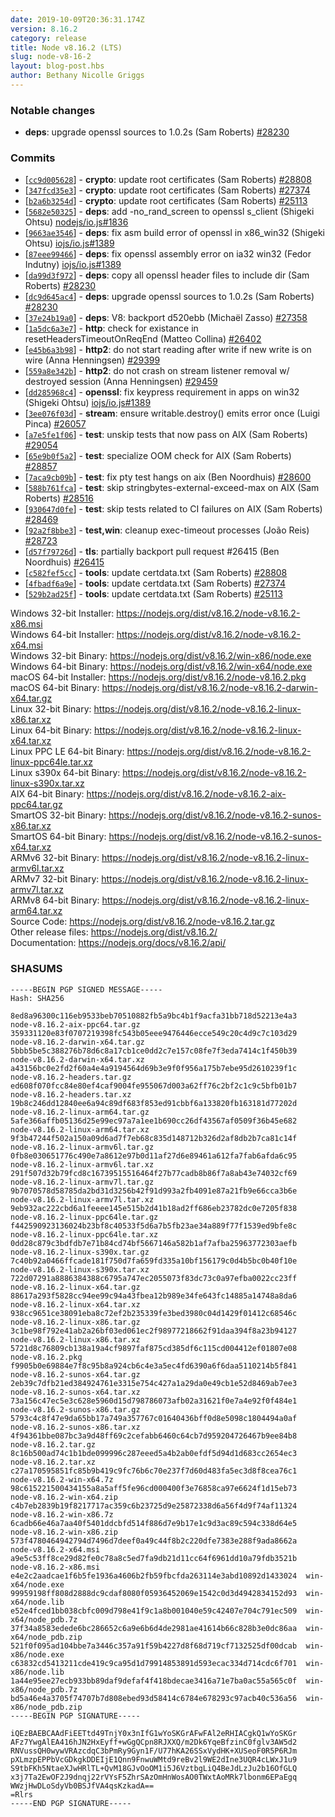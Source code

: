 ```yaml
---
date: 2019-10-09T20:36:31.174Z
version: 8.16.2
category: release
title: Node v8.16.2 (LTS)
slug: node-v8-16-2
layout: blog-post.hbs
author: Bethany Nicolle Griggs
---
```


### Notable changes

* **deps**: upgrade openssl sources to 1.0.2s (Sam Roberts) [#28230](https://github.com/nodejs/node/pull/28230)

### Commits

* [[`cc9d005628`](https://github.com/nodejs/node/commit/cc9d005628)] - **crypto**: update root certificates (Sam Roberts) [#28808](https://github.com/nodejs/node/pull/28808)
* [[`347fcd35e3`](https://github.com/nodejs/node/commit/347fcd35e3)] - **crypto**: update root certificates (Sam Roberts) [#27374](https://github.com/nodejs/node/pull/27374)
* [[`b2a6b3254d`](https://github.com/nodejs/node/commit/b2a6b3254d)] - **crypto**: update root certificates (Sam Roberts) [#25113](https://github.com/nodejs/node/pull/25113)
* [[`5682e50325`](https://github.com/nodejs/node/commit/5682e50325)] - **deps**: add -no\_rand\_screen to openssl s\_client (Shigeki Ohtsu) [nodejs/io.js#1836](https://github.com/nodejs/io.js/pull/1836)
* [[`9663ae3546`](https://github.com/nodejs/node/commit/9663ae3546)] - **deps**: fix asm build error of openssl in x86\_win32 (Shigeki Ohtsu) [iojs/io.js#1389](https://github.com/iojs/io.js/pull/1389)
* [[`87eee99466`](https://github.com/nodejs/node/commit/87eee99466)] - **deps**: fix openssl assembly error on ia32 win32 (Fedor Indutny) [iojs/io.js#1389](https://github.com/iojs/io.js/pull/1389)
* [[`da99d3f972`](https://github.com/nodejs/node/commit/da99d3f972)] - **deps**: copy all openssl header files to include dir (Sam Roberts) [#28230](https://github.com/nodejs/node/pull/28230)
* [[`dc9d645ac4`](https://github.com/nodejs/node/commit/dc9d645ac4)] - **deps**: upgrade openssl sources to 1.0.2s (Sam Roberts) [#28230](https://github.com/nodejs/node/pull/28230)
* [[`37e24b19a0`](https://github.com/nodejs/node/commit/37e24b19a0)] - **deps**: V8: backport d520ebb (Michaël Zasso) [#27358](https://github.com/nodejs/node/pull/27358)
* [[`1a5dc6a3e7`](https://github.com/nodejs/node/commit/1a5dc6a3e7)] - **http**: check for existance in resetHeadersTimeoutOnReqEnd (Matteo Collina) [#26402](https://github.com/nodejs/node/pull/26402)
* [[`e45b6a3b98`](https://github.com/nodejs/node/commit/e45b6a3b98)] - **http2**: do not start reading after write if new write is on wire (Anna Henningsen) [#29399](https://github.com/nodejs/node/pull/29399)
* [[`559a8e342b`](https://github.com/nodejs/node/commit/559a8e342b)] - **http2**: do not crash on stream listener removal w/ destroyed session (Anna Henningsen) [#29459](https://github.com/nodejs/node/pull/29459)
* [[`dd285968c4`](https://github.com/nodejs/node/commit/dd285968c4)] - **openssl**: fix keypress requirement in apps on win32 (Shigeki Ohtsu) [iojs/io.js#1389](https://github.com/iojs/io.js/pull/1389)
* [[`3ee076f03d`](https://github.com/nodejs/node/commit/3ee076f03d)] - **stream**: ensure writable.destroy() emits error once (Luigi Pinca) [#26057](https://github.com/nodejs/node/pull/26057)
* [[`a7e5fe1f06`](https://github.com/nodejs/node/commit/a7e5fe1f06)] - **test**: unskip tests that now pass on AIX (Sam Roberts) [#29054](https://github.com/nodejs/node/pull/29054)
* [[`65e9b0f5a2`](https://github.com/nodejs/node/commit/65e9b0f5a2)] - **test**: specialize OOM check for AIX (Sam Roberts) [#28857](https://github.com/nodejs/node/pull/28857)
* [[`7aca9cb09b`](https://github.com/nodejs/node/commit/7aca9cb09b)] - **test**: fix pty test hangs on aix (Ben Noordhuis) [#28600](https://github.com/nodejs/node/pull/28600)
* [[`588b761fca`](https://github.com/nodejs/node/commit/588b761fca)] - **test**: skip stringbytes-external-exceed-max on AIX (Sam Roberts) [#28516](https://github.com/nodejs/node/pull/28516)
* [[`930647d0fe`](https://github.com/nodejs/node/commit/930647d0fe)] - **test**: skip tests related to CI failures on AIX (Sam Roberts) [#28469](https://github.com/nodejs/node/pull/28469)
* [[`92a2f8bbe3`](https://github.com/nodejs/node/commit/92a2f8bbe3)] - **test,win**: cleanup exec-timeout processes (João Reis) [#28723](https://github.com/nodejs/node/pull/28723)
* [[`d57f79726d`](https://github.com/nodejs/node/commit/d57f79726d)] - **tls**: partially backport pull request #26415 (Ben Noordhuis) [#26415](https://github.com/nodejs/node/pull/26415)
* [[`c582fef5cc`](https://github.com/nodejs/node/commit/c582fef5cc)] - **tools**: update certdata.txt (Sam Roberts) [#28808](https://github.com/nodejs/node/pull/28808)
* [[`4fbadf6a9e`](https://github.com/nodejs/node/commit/4fbadf6a9e)] - **tools**: update certdata.txt (Sam Roberts) [#27374](https://github.com/nodejs/node/pull/27374)
* [[`529b2ad25f`](https://github.com/nodejs/node/commit/529b2ad25f)] - **tools**: update certdata.txt (Sam Roberts) [#25113](https://github.com/nodejs/node/pull/25113)

Windows 32-bit Installer: https://nodejs.org/dist/v8.16.2/node-v8.16.2-x86.msi<br> Windows 64-bit Installer: https://nodejs.org/dist/v8.16.2/node-v8.16.2-x64.msi<br> Windows 32-bit Binary: https://nodejs.org/dist/v8.16.2/win-x86/node.exe<br> Windows 64-bit Binary: https://nodejs.org/dist/v8.16.2/win-x64/node.exe<br> macOS 64-bit Installer: https://nodejs.org/dist/v8.16.2/node-v8.16.2.pkg<br> macOS 64-bit Binary: https://nodejs.org/dist/v8.16.2/node-v8.16.2-darwin-x64.tar.gz<br> Linux 32-bit Binary: https://nodejs.org/dist/v8.16.2/node-v8.16.2-linux-x86.tar.xz<br> Linux 64-bit Binary: https://nodejs.org/dist/v8.16.2/node-v8.16.2-linux-x64.tar.xz<br> Linux PPC LE 64-bit Binary: https://nodejs.org/dist/v8.16.2/node-v8.16.2-linux-ppc64le.tar.xz<br> Linux s390x 64-bit Binary: https://nodejs.org/dist/v8.16.2/node-v8.16.2-linux-s390x.tar.xz<br> AIX 64-bit Binary: https://nodejs.org/dist/v8.16.2/node-v8.16.2-aix-ppc64.tar.gz<br> SmartOS 32-bit Binary: https://nodejs.org/dist/v8.16.2/node-v8.16.2-sunos-x86.tar.xz<br> SmartOS 64-bit Binary: https://nodejs.org/dist/v8.16.2/node-v8.16.2-sunos-x64.tar.xz<br> ARMv6 32-bit Binary: https://nodejs.org/dist/v8.16.2/node-v8.16.2-linux-armv6l.tar.xz<br> ARMv7 32-bit Binary: https://nodejs.org/dist/v8.16.2/node-v8.16.2-linux-armv7l.tar.xz<br> ARMv8 64-bit Binary: https://nodejs.org/dist/v8.16.2/node-v8.16.2-linux-arm64.tar.xz<br> Source Code: https://nodejs.org/dist/v8.16.2/node-v8.16.2.tar.gz<br> Other release files: https://nodejs.org/dist/v8.16.2/<br> Documentation: https://nodejs.org/docs/v8.16.2/api/

### SHASUMS

```
-----BEGIN PGP SIGNED MESSAGE-----
Hash: SHA256

8ed8a96300c116eb9533beb70510882fb5a9bc4b1f9acfa31bb718d52213e4a3  node-v8.16.2-aix-ppc64.tar.gz
359331120e83f0707219398fc543b05eee9476446ecce549c20c4d9c7c103d29  node-v8.16.2-darwin-x64.tar.gz
5bbb5be5c388276b78d6c8a17cb1ce0dd2c7e157c08fe7f3eda7414c1f450b39  node-v8.16.2-darwin-x64.tar.xz
a43156bc0e2fd2f60a4e4a9194564d69b3e9f0f956a175b7ebe95d2610239f1c  node-v8.16.2-headers.tar.gz
ed608f070fcc84e80ef4caf9004fe955067d003a62ff76c2bf2c1c9c5bfb01b7  node-v8.16.2-headers.tar.xz
19b8c246dd12840ee6a94c89df683f853ed91cbbf6a133820fb163181d77202d  node-v8.16.2-linux-arm64.tar.gz
5afe366affb05136d25e99ec97a7a1ee1b690cc26df43567af0509f36b45e682  node-v8.16.2-linux-arm64.tar.xz
9f3b47244f502a150a09d6ad7f7eb68c835d148712b326d2af8db2b7ca81c14f  node-v8.16.2-linux-armv6l.tar.gz
0fb8e030651776c490e7a8612e97b0d11af27d6e89461a612fa7fab6afda6c95  node-v8.16.2-linux-armv6l.tar.xz
291f507d32b79fcd8c16739515516464f27b77cadb8b86f7a8ab43e74032cf69  node-v8.16.2-linux-armv7l.tar.gz
9b7070578d58785da2bd31d3256b42f91d993a2fb4091e87a21fb9e66cca3b6e  node-v8.16.2-linux-armv7l.tar.xz
9eb932ac222cbd6a1feeee145e515b2d41b18ad2ff686eb23782dc0e7205f838  node-v8.16.2-linux-ppc64le.tar.gz
f442590923136024b23bf8c40533f5d6a7b5fb23ae34a889f77f1539ed9bfe8c  node-v8.16.2-linux-ppc64le.tar.xz
0dd28c879c3bdfdb7e71b84cd74bf5667146a582b1af7afba25963772303aefb  node-v8.16.2-linux-s390x.tar.gz
7c40b92a0466ffcade181f750d7fa659fd335a10bf156179c0d4b5bc0b40f10e  node-v8.16.2-linux-s390x.tar.xz
722d07291a8886384388c6795a747ec2055073f83dc73c0a97efba0022cc23ff  node-v8.16.2-linux-x64.tar.gz
88617a293f5828cc94ee99c94a43fbea12b989e34fe643fc14885a14748a8da6  node-v8.16.2-linux-x64.tar.xz
938cc9651ce38091eba8c72ef2b235339fe3bed3980c04d1429f01412c68546c  node-v8.16.2-linux-x86.tar.gz
3c1be98f792e41ab2a26bf03ed061ec2f98977218662f91daa394f8a23b94127  node-v8.16.2-linux-x86.tar.xz
5721d8c76809cb138a19a4cf9897faf875cd385df6c115cd004412ef01807e08  node-v8.16.2.pkg
f9905b0e69884e7f8c95b8a924cb6c4e3a5ec4fd6390a6f6daa5110214b5f841  node-v8.16.2-sunos-x64.tar.gz
2eb39c7dfb21ed384924761e3315e754c427a1a29da0e49cb1e52d8469ab7ee3  node-v8.16.2-sunos-x64.tar.xz
73a156c47ec5e3c628e5960d15d798786073afb02a31621f0e7a4e92f0f484e1  node-v8.16.2-sunos-x86.tar.gz
5793c4c8f47e9da65bb17a749a357767c01640436bff0d8e5098c1804494a0af  node-v8.16.2-sunos-x86.tar.xz
4f94361bbe087bc3a9d48ff69c2cefabb6460c64cb7d959204726467b9ee84b8  node-v8.16.2.tar.gz
8c16b500ad74c1b1bde099996c287eeed5a4b2ab0efdf5d94d1d683cc2654ec3  node-v8.16.2.tar.xz
c27a170595851fc85b9b419c9fc76b6c70e237f7d60d483fa5ec3d8f8cea76c1  node-v8.16.2-win-x64.7z
98c615221500434155a8a5aff5fe96cd000400f3e76858ca97e6624f1d15eb73  node-v8.16.2-win-x64.zip
c4b7eb2839b19f8217717ac359c6b23725d9e25872338d6a56f4d9f74af11324  node-v8.16.2-win-x86.7z
6cadb66e46a7aa40f5401ddcbfd514f886d7e9b17e1c9d3ac89c594c338d64e5  node-v8.16.2-win-x86.zip
573f4780464942794d7496d7deef0a49c44f8b2c220dfe7383e288f9ada8662a  node-v8.16.2-x64.msi
a9e5c53ff8ce29d82fe0c78a8c5ed7fa9db21d11cc64f6961dd10a79fdb3521b  node-v8.16.2-x86.msi
e4e2c2aadcae1f6b5fe1936a4606b2fb59fbcfda263114e3abd10892d1433024  win-x64/node.exe
99959198ff808d2888dc9cdaf8080f05936452069e1542c0d3d4942834152d93  win-x64/node.lib
e52e4fced1bb038cbfc009d798e41f9c1a8b001040e59c42407e704c791ec509  win-x64/node_pdb.7z
37f34a8583edede6bc286652c6a9e6b6d4de2981ae41614b66c828b3e0dc86aa  win-x64/node_pdb.zip
521f0f095ad104bbe7a3446c357a91f59b4227d8f68d719cf7132525df00dcab  win-x86/node.exe
c63832cd5413211cde419c9ca95d1d79914853891d593ecac334d714cdc6f701  win-x86/node.lib
1a44e95ee27ecb933bb89daf9defaf4f418bdecae3416a71e7ba0ac55a565c0f  win-x86/node_pdb.7z
bd5a46e4a3705f74707b7d808ebed93d58414c6784e678293c97acb40c536a56  win-x86/node_pdb.zip
-----BEGIN PGP SIGNATURE-----

iQEzBAEBCAAdFiEETtd49TnjY0x3nIfG1wYoSKGrAFwFAl2eRHIACgkQ1wYoSKGr
AFz7YwgAlEA416hJN2HxEyff+wGgQCpn8RJXXQ/m2Dk6YqeBfzinC0fglv3AW5d2
RNVussQH0wywVRAzcdqC3bPmRy9Gyn1F/U77hKA26SSxVydHK+XUSeoF0R5P6RJm
pXLmzpEPPbVcGDkgkDDEIjE1Qnn9FnwuWMtd9reBv2l9WE2dIne3UQR4cLWxJ1u9
S9tbFKh5NtaeXJwHRlTL+QvM18GJvOoOM1i5J6VztbgLiQ4BeJdLzJu2b16OfGLQ
x3j7Ta2EwOF2J9dnqj22rVYsF5ZhrSAzOmHnWosAO0TWxtAoMRk7lbonm6EPaEgq
WWzjHwDLoSdyVb0BSJfVA4qsKzkadA==
=Rlrs
-----END PGP SIGNATURE-----

```
